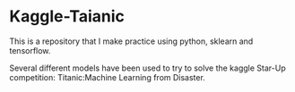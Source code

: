 # Kaggle-Taianic

This is a repository that I make practice using python, sklearn and tensorflow. 

Several different models have been used to try to solve the kaggle Star-Up competition: Titanic:Machine Learning from Disaster.
